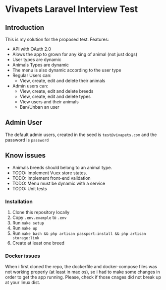 # Vivapets Laravel Interview Test

## Introduction

This is my solution for the proposed test. Features:

- API with OAuth 2.0
- Alows the app to grown for any king of animal (not just dogs)
- User types are dynamic
- Animals Types are dynamic
- The menu is also dynamic according to the user type
- Regular Users can:
    - View, create, edit and delete their animals
- Admin users can:
    - View, create, edit and delete breeds
    - View, create, edit and delete types
    - View users and their animals
    - Ban/Unban an user


## Admin User

The default admin users, created in the seed is `test@vivapets.com` and the password is `password`

## Know issues

- Animals breeds should belong to an animal type.
- TODO: Implement Vuex store states.
- TODO: Implement front-end validation
- TODO: Menu must be dynamic with a service
- TODO: Unit tests

### Installation

1. Clone this repository locally
2. Copy `.env.example` to `.env`
3. Run `make setup`
4. Run `make up`
5. Run `make bash && php artisan passport:install && php artisan storage:link`
6. Create at least one breed


### Docker issues

When i first cloned the repo, the dockerfile and docker-compose files was not working properly (at least in mac os), so i had to make some changes in order to get the app running. Please, check if those cnages did not break up at your linux dist.